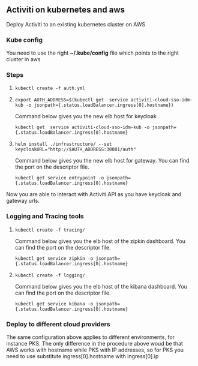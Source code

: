 ## Activiti on kubernetes and aws

Deploy Activiti to an existing kubernetes cluster on AWS

### Kube config

You need to use the right **~/.kube/config** file which points to the right cluster in aws
 
### Steps

1. `kubectl create -f auth.yml`

2. `export AUTH_ADDRESS=$(kubectl get  service activiti-cloud-sso-idm-kub -o jsonpath={.status.loadBalancer.ingress[0].hostname})`

   Command below gives you the new elb host for keycloak
   
   `kubectl get  service activiti-cloud-sso-idm-kub -o jsonpath={.status.loadBalancer.ingress[0].hostname}`

3. `helm install ./infrastructure/ --set keycloakURL="http://$AUTH_ADDRESS:30081/auth"`

    Command below gives you the new elb host for gateway. You can find the port on the descriptor file.
    
    `kubectl get service entrypoint -o jsonpath={.status.loadBalancer.ingress[0].hostname}`

Now you are able to interact with Activiti API as you have keycloak and gateway urls.

### Logging and Tracing tools

1. `kubectl create -f tracing/`

    Command below gives you the elb host of the zipkin dashboard. You can find the port on the descriptor file.

    `kubectl get service zipkin -o jsonpath={.status.loadBalancer.ingress[0].hostname}`

2.  `kubectl create -f logging/`

    Command below gives you the elb host of the kibana dashboard. You can find the port on the descriptor file.
    
    `kubectl get service kibana -o jsonpath={.status.loadBalancer.ingress[0].hostname}`

### Deploy to different cloud providers

The same configuration above applies to different environments, for instance PKS.
The only difference in the procedure above woud be that AWS works with hostname while PKS with IP addresses, so for PKS you need to use substitute
ingress[0].hostname with ingress[0].ip